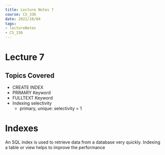 ```yaml
---
title: Lecture Notes 7
course: CS_336
date: 2022/10/04
tags: 
- lectureNotes
- CS_336
---
```


# Lecture 7
## Topics Covered
- CREATE INDEX
- PRIMARY Keyword
- FULLTEXT Keyword
- Indexing selectivity
	- primary, unique: selectivity = 1

# Indexes
An SQL index is used to retrieve data from a database very quickly. Indexing a table or view helps to improve the performance 